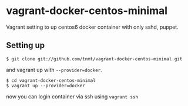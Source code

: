 vagrant-docker-centos-minimal
=============================

Vagrant setting to up centos6 docker container with only sshd, puppet.

## Setting up

    $ git clone git://github.com/tnmt/vagrant-docker-centos-minimal.git

and vagrant up with `--provider=docker`.

    $ cd vagrant-docker-centos-minimal
    $ vagrant up --provider=docker 

now you can login container via ssh using `vagrant ssh`

